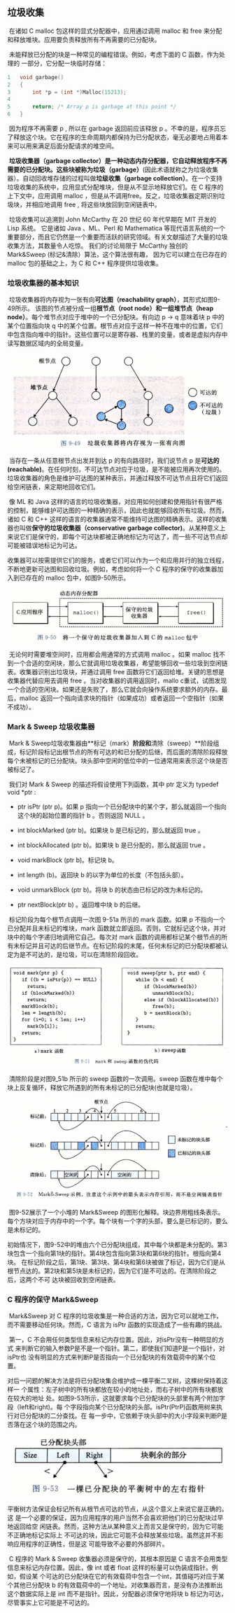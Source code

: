 ## 垃圾收集

​		在诸如 C malloc 包这样的显式分配器中，应用通过调用 malloc 和 free 来分配和释放堆块。应用要负责释放所有不再需要的已分配块。

​		未能释放已分配的块是一种常见的编程错误。例如，考虑下面的 C 函数，作为处理的 一部分，它分配一块临时存储：

```c
1	void garbage()
2	{
3       int *p = (int *)Malloc(15213);
4    
5		return; /* Array p is garbage at this point */
6	}
```

​		因为程序不再需要 p , 所以在 garbage 返回前应该释放 p 。不幸的是，程序员忘了释放这个块。它在程序的生命周期内都保持为已分配状态，毫无必要地占用着本来可以用来满足后面分配请求的堆空间。

​		**垃圾收集器（garbage collector）**是一种动态内存分配器，它自动释放程序不再需要的已分配块。这些块被称为**垃圾（garbage）**(因此术语就称之为垃圾收集器）。自动回收堆存储的过程叫做**垃级收集（garbage collection）**。在一个支持垃圾收集的系统中，应用显式分配堆块，但是从不显示地释放它们。在 C 程序的上下文中，应用调用 malloc ，但是从不调用free。反之，垃圾收集器定期识别垃圾块，并相应地调用 free , 将这些块放回到空闲链表中。

​		垃圾收集可以追溯到 John McCarthy 在 20 世纪 60 年代早期在 MIT 开发的 Lisp 系统。 它是诸如 Java 、ML、Perl 和 Mathematica 等现代语言系统的一个重要部分，而且它仍然是一个重要而活跃的研究领域。有关文献描述了大量的垃圾收集方法，其数量令人吃惊。 我们的讨论局限于 McCarthy 独创的 Mark&Sweep (标记&清除）算法，这个算法很有趣， 因为它可以建立在已存在的 malloc 包的基础之上，为 C 和 C++ 程序提供垃圾收集。



### 垃圾收集器的基本知识

​		垃圾收集器将内存视为一张有向**可达图（reachability graph）**，其形式如图9-49所示。 该图的节点被分成一组**根节点（root node）**和一组**堆节点（heap node）**。每个堆节点对应于堆中的一个已分配块。有向边 p → q 意味着块 p 中的某个位置指向块 q 中的某个位置。根节点对应于这样一种不在堆中的位置，它们中包含指向堆中的指针。这些位置可以是寄存器、栈里的变量，或者是虚拟内存中读写数据区域内的全局变量。

![10垃圾收集器将内存视为一张有向图](./imagemarkdown/10垃圾收集器将内存视为一张有向图.png)

​		当存在一条从任意根节点出发并到达 p 的有向路径时，我们说节点 p 是**可达的 (reachable)**。在任何时刻，不可达节点对应于垃圾，是不能被应用再次使用的。垃圾收集器的角色是维护可达图的某种表示，并通过释放不可达节点且将它们返回给空闲链表，来定期地回收它们。

​		像 ML 和 Java 这样的语言的垃圾收集器，对应用如何创建和使用指针有很严格的控制，能够维护可达图的一种精确的表示，因此也就能够回收所有垃圾。然而，诸如 C 和 C++ 这样的语言的收集器通常不能维持可达图的精确表示。这样的收集器也叫做**保守的垃圾收集器（conservative garbage collector)**。从某种意义上来说它们是保守的，即每个可达块都被正确地标记为可达了，而一些不可达节点却可能被错误地标记为可达。

​		收集器可以按需提供它们的服务，或者它们可以作为一个和应用并行的独立线程，不断地更新可达图和回收垃圾。例如，考虑如何将一个 C 程序的保守的收集器加入到已存在的 malloc 包中，如图9-50所示。

![10将一个保守的辣鸡收集器加入到C的malloc包中](./imagemarkdown/10将一个保守的辣鸡收集器加入到C的malloc包中.png)

​		无论何时需要堆空间时，应用都会用通常的方式调用 malloc 。如果 malloc 找不到一个合适的空闲块，那么它就调用垃圾收集器，希望能够回收一些垃圾到空闲链表。收集器识别出垃圾块，并通过调用 free 函数将它们返回给堆。关键的思想是收集器代替应用去调用 free 。当对收集器的调用返回时，mallo c重试，试图发现一个合适的空闲块。如果还是失败了，那么它就会向操作系统要求额外的内存。最后，malloc 返回一个指向请求块的指针（如果成功）或者返回一个空指针（如果不成功）。



### Mark & Sweep 垃圾收集器

​		Mark & Sweep垃圾收集器由**标记（mark）**阶段和**清除（sweep）**阶段组成，标记阶段标记出根节点的所有可达的和已分配的后继，而后面的清除阶段释放每个未被标记的已分配块。块头部中空闲的低位中的一位通常用来表示这个块是否被标记了。

​		我们对 Mark & Sweep 的描述将假设使用下列函数，其中 ptr 定义为 typedef  void  *ptr :

* ptr  isPtr (ptr  p)。如果 p 指向一个已分配块中的某个字，那么就返回一个指向这个块的起始位置的指针 b 。否则返回 NULL 。

* int  blockMarked (ptr  b)。如果块 b 是已标记的，那么就返回 true 。

* int  blockAllocated (ptr  b)。如果块 b 是已分配的，那么就返回 true 。

* void  markBlock (ptr  b)。标记块 b。

* int  length (b)。返回块 b 的以字为单位的长度（不包括头部）。

* void  unmarkBlock (ptr  b)。将块 b 的状态由已标记的改为未标记的。

* ptr   nextBlock(ptr   b) 。返回堆中块 b 的后继。

​        标记阶段为每个根节点调用一次图 9-51a 所示的 mark 函数。如果 p 不指向一个已分配并且未标记的堆块，mark 函数就立即返回。否则，它就标记这个块，并对块中的每个字递归地调用它自己。每次对 mark 函数的调用都标记某个根节点的所有未标记并且可达的后继节点。在标记阶段的末尾，任何未标记的已分配块都被认定为是不可达的，是垃圾，可以在清除阶段回收。

![10mark和sweep函数的伪代码](./imagemarkdown/10mark和sweep函数的伪代码.png)

​		清除阶段是对图9_51b 所示的 sweep 函数的一次调用。sweep 函数在堆中每个块上反复循环，释放它所遇到的所有未标记的已分配块(也就是垃圾）。

![10mark&sweep示例](./imagemarkdown/10mark&sweep示例.png)

​		图9-52展示了一个小堆的 Mark&Sweep 的图形化解释。块边界用粗线条表示。每个方块对应于内存中的一个字。每个块有一个字的头部，要么是已标记的，要么是未标记的。

​		初始情况下，图9-52中的堆由六个已分配块组成，其中每个块都是未分配的。第3 块包含一个指向第1块的指针。第4块包含指向第3块和第6块的指针。根指向第4块。 在标记阶段之后，第1块、第3块、第4块和第6块被做了标记，因为它们是从根节点达的。第2块和第5块是未标记的，因为它们是不可达的。在清除阶段之后，这两个不可 达块被回收到空闲链表。



### C 程序的保守 Mark&Sweep

​		Mark&Sweep 对 C 程序的垃圾收集是一种合适的方法，因为它可以就地工作，而不需要移动任何块。然而，C 语言为 isPtr 函数的实现造成了一些有趣的挑战。

​		第一，C 不会用任何类型信息来标记内存位置。因此，对isPtr没有一种明显的方式 来判断它的输入参数P是不是一个指针。第二，即使我们知道P是一个指针，对isPtr也 没有明显的方式来判断P是否指向一个已分配块的有效载荷中的某个位置。

​		对后一问题的解决方法是将已分配块集合维护成一棵平衡二叉树，这棵树保持着这样一 个属性：左子树中的所有块都放在较小的地址处，而右子树中的所有块都放在较大的地址 处。如图9-53所示，这就要求每个已分配块的头部里有两个附加字段（left和right)。每 个字段指向某个已分配块的头部。isPtr(PtrP)函数用树来执行对已分配块的二分查找。在 每一步中，它依赖于块头部中的大小字段来判断P是否落在这个块的范围之内。

![10一颗已分配的平衡树中的左右指针](./imagemarkdown/10一颗已分配的平衡树中的左右指针.png)

​		平衡树方法保证会标记所有从根节点可达的节点，从这个意义上来说它是正确的。这 是一个必要的保证，因为应用程序的用户当然不会喜欢把他们的已分配块过早地返回给空 闲链表。然而，这种方法从某种意义上而言又是保守的，因为它可能不正确地标记实际上 不可达的块，因此它可能不会释放某些垃圾。虽然这并不影响应用程序的正确性，但是这 可能导致不必要的外部碎片。

​		C 程序的 Mark & Sweep 收集器必须是保守的，其根本原因是 C 语言不会用类型信息来标记内存位置。因此，像 int 或者 float 这样的标量可以伪装成指针。例如，假设某 个可达的已分配块在它的有效载荷中包含一个int，其值碰巧对应于某个其他已分配块 b 的有效载荷中的一个地址。对收集器而言，是没有办法推断出这个数据实际上是 int 而不是指针。因此，分配器必须保守地将块 b 标记为可达，尽管事实上它可能是不可达的。